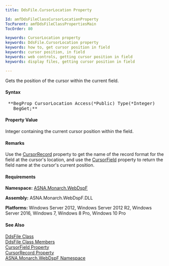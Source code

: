 ```yaml
---
title: DdsFile.CursorLocation Property

Id: amfDdsFileClassCursorLocationProperty
TocParent: amfDdsFileClassPropertiesMain
TocOrder: 80

keywords: CursorLocation property
keywords: DdsFile.CursorLocation property
keywords: how to, get cursor position in field
keywords: cursor position, in field
keywords: web controls, getting cursor position in field
keywords: display files, getting cursor position in field

---
```


Gets the position of the cursor within the current field.

#### Syntax
<pre class="prettyprint"> **BegProp CursorLocation Access(*Public) Type(*Integer)
   BegGet;** </pre>

#### Property Value
Integer containing the current cursor position within the field.

#### Remarks
Use the [ CursorRecord](amfDdsFileClassCursorRecordProperty.html) property to get the name of the record format for the field at the cursor's location, and use the [ CursorField](amfDdsFileClassCursorFieldProperty.html) property to return the field name at the cursor's current position.

#### Requirements
**Namespace:** [ASNA.Monarch.WebDspF](amfWebDspFNamespace.html)

**Assembly:** ASNA.Monarch.WebDspF.DLL

**Platforms:** Windows Server 2012, Windows Server 2012 R2, Windows Server 2016, Windows 7, Windows 8 Pro, Windows 10 Pro

#### See Also
[DdsFile Class](amfDdsFileClass.html) <br clear="none" /> [DdsFile Class Members](amfDdsFileClassMembers.html) <br clear="none" /> [CursorField Property](amfDdsFileClassCursorFieldProperty.html) <br clear="none" /> [CursorRecord Property](amfDdsFileClassCursorRecordProperty.html) <br clear="none" /> [ ASNA.Monarch.WebDspF Namespace](amfWebDspFNamespace.html) 

